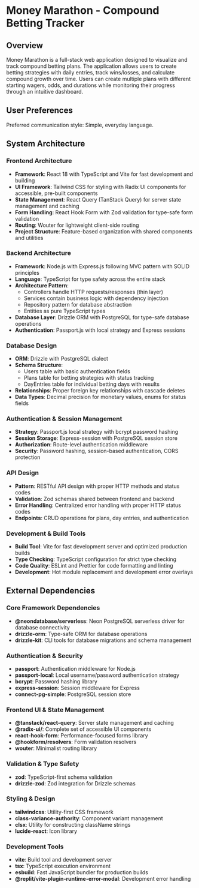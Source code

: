 # Money Marathon - Compound Betting Tracker

## Overview

Money Marathon is a full-stack web application designed to visualize and track compound betting plans. The application allows users to create betting strategies with daily entries, track wins/losses, and calculate compound growth over time. Users can create multiple plans with different starting wagers, odds, and durations while monitoring their progress through an intuitive dashboard.

## User Preferences

Preferred communication style: Simple, everyday language.

## System Architecture

### Frontend Architecture
- **Framework**: React 18 with TypeScript and Vite for fast development and building
- **UI Framework**: Tailwind CSS for styling with Radix UI components for accessible, pre-built components
- **State Management**: React Query (TanStack Query) for server state management and caching
- **Form Handling**: React Hook Form with Zod validation for type-safe form validation
- **Routing**: Wouter for lightweight client-side routing
- **Project Structure**: Feature-based organization with shared components and utilities

### Backend Architecture
- **Framework**: Node.js with Express.js following MVC pattern with SOLID principles
- **Language**: TypeScript for type safety across the entire stack
- **Architecture Pattern**: 
  - Controllers handle HTTP requests/responses (thin layer)
  - Services contain business logic with dependency injection
  - Repository pattern for database abstraction
  - Entities as pure TypeScript types
- **Database Layer**: Drizzle ORM with PostgreSQL for type-safe database operations
- **Authentication**: Passport.js with local strategy and Express sessions

### Database Design
- **ORM**: Drizzle with PostgreSQL dialect
- **Schema Structure**:
  - Users table with basic authentication fields
  - Plans table for betting strategies with status tracking
  - DayEntries table for individual betting days with results
- **Relationships**: Proper foreign key relationships with cascade deletes
- **Data Types**: Decimal precision for monetary values, enums for status fields

### Authentication & Session Management
- **Strategy**: Passport.js local strategy with bcrypt password hashing
- **Session Storage**: Express-session with PostgreSQL session store
- **Authorization**: Route-level authentication middleware
- **Security**: Password hashing, session-based authentication, CORS protection

### API Design
- **Pattern**: RESTful API design with proper HTTP methods and status codes
- **Validation**: Zod schemas shared between frontend and backend
- **Error Handling**: Centralized error handling with proper HTTP status codes
- **Endpoints**: CRUD operations for plans, day entries, and authentication

### Development & Build Tools
- **Build Tool**: Vite for fast development server and optimized production builds
- **Type Checking**: TypeScript configuration for strict type checking
- **Code Quality**: ESLint and Prettier for code formatting and linting
- **Development**: Hot module replacement and development error overlays

## External Dependencies

### Core Framework Dependencies
- **@neondatabase/serverless**: Neon PostgreSQL serverless driver for database connectivity
- **drizzle-orm**: Type-safe ORM for database operations
- **drizzle-kit**: CLI tools for database migrations and schema management

### Authentication & Security
- **passport**: Authentication middleware for Node.js
- **passport-local**: Local username/password authentication strategy
- **bcrypt**: Password hashing library
- **express-session**: Session middleware for Express
- **connect-pg-simple**: PostgreSQL session store

### Frontend UI & State Management
- **@tanstack/react-query**: Server state management and caching
- **@radix-ui/**: Complete set of accessible UI components
- **react-hook-form**: Performance-focused forms library
- **@hookform/resolvers**: Form validation resolvers
- **wouter**: Minimalist routing library

### Validation & Type Safety
- **zod**: TypeScript-first schema validation
- **drizzle-zod**: Zod integration for Drizzle schemas

### Styling & Design
- **tailwindcss**: Utility-first CSS framework
- **class-variance-authority**: Component variant management
- **clsx**: Utility for constructing className strings
- **lucide-react**: Icon library

### Development Tools
- **vite**: Build tool and development server
- **tsx**: TypeScript execution environment
- **esbuild**: Fast JavaScript bundler for production builds
- **@replit/vite-plugin-runtime-error-modal**: Development error handling